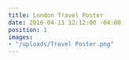 ```yaml
---
title: London Travel Poster
date: 2016-04-11 12:12:00 -04:00
position: 1
images:
- "/uploads/Travel Poster.png"
---
```


